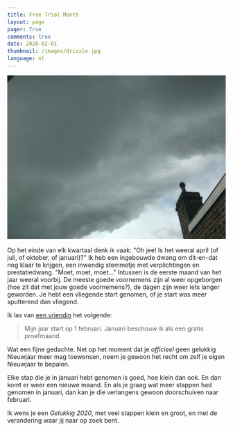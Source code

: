 ```yaml
---
title: Free Trial Month
layout: page
pager: True
comments: true
date: 2020-02-01
thumbnail: /images/drizzle.jpg
language: nl
---
```


![People dice](/images/drizzle.jpg)

Op het einde van elk kwartaal denk ik vaak: "Oh jee! Is het weeral april (of juli, of oktober, of januari)?" Ik heb een ingebouwde dwang om dit-en-dat nog klaar te krijgen, een inwendig stemmetje met verplichtingen en prestatiedwang. "Moet, moet, moet..." Intussen is de eerste maand van het jaar weeral voorbij. De meeste goede voornemens zijn al weer opgeborgen (hoe zit dat met jouw goede voornemens?), de dagen zijn weer iets langer geworden. Je hebt een vliegende start genomen, of je start was meer sputterend dan vliegend. 

Ik las van [een vriendin](https://www.facebook.com/MLannoey/photos/a.1649684218436754/2428723730532795/?type=3&theater) het volgende:

> Mijn jaar start op 1 februari. Januari beschouw ik als een gratis proefmaand.

Wat een fijne gedachte. Net op het moment dat je *officieel* geen gelukkig Nieuwjaar meer mag toewensen, neem je gewoon het recht om zelf je eigen Nieuwjaar te bepalen.

Elke stap die je in januari hebt genomen is goed, hoe klein dan ook. En dan komt er weer een nieuwe maand. En als je graag wat meer stappen had genomen in januari, dan kan je die verlangens gewoon doorschuiven naar februari.

Ik wens je een *Gelukkig 2020*, met veel stappen klein en groot, en met de verandering waar jij naar op zoek bent. 

